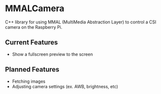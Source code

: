 # MMALCamera
C++ library for using MMAL (MultiMedia Abstraction Layer) to control a CSI camera on the Raspberry Pi. 

## Current Features
- Show a fullscreen preview to the screen

## Planned Features
- Fetching images
- Adjusting camera settings (ex. AWB, brightness, etc)

